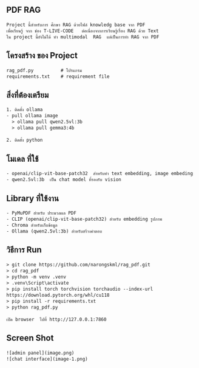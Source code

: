 ## PDF RAG ##

    Project นี้สำหรับการ ศึกษา RAG ด้วยไฟล์ knowledg base จาก PDF
    เพื่อเรียนรู้ จาก ช่อง T-LIVE-CODE   ต่อเนื่องจากการเรียนรู้เรื่อง RAG ด้วย Text
    ใน project นี้ยังไม่ได้ ทำ multimodal  RAG  แต่เป็นการทำ RAG จาก PDF


## โครงสร้าง ของ Project ##

    rag_pdf.py          # โปรแกรม 
    requirements.txt    # requirement file

## สิ่งที่ต้องเตรียม
    1. ติดตั้ง ollama
    - pull ollama image
      > ollama pull qwen2.5vl:3b
      > ollama pull gemma3:4b

    2. ติดตั้ง python

## โมเดล ที่ใช้
    - openai/clip-vit-base-patch32  สำหรับทำ text embedding, image embeding
    - qwen2.5vl:3b  เป็น chat model ที่รองรับ vision

## Library ที่ใช้งาน
    - PyMuPDF สำหรับ ประมวลผล PDF
    - CLIP (openai/clip-vit-base-patch32) สำหรับ embedding รูปภาพ
    - Chroma สำหรับเก็บข้อมูล
    - Ollama (qwen2.5vl:3b) สำหรับสร้างคำตอบ

## วิธีการ Run
    > git clone https://github.com/narongskml/rag_pdf.git
    > cd rag_pdf
    > python -m venv .venv
    > .venv\Script\activate
    > pip install torch torchvision torchaudio --index-url https://download.pytorch.org/whl/cu118
    > pip install -r requirements.txt
    > python rag_pdf.py

    เปิด browser  ไปที่ http://127.0.0.1:7860

## Screen Shot
    ![admin panel](image.png)
    ![chat interface](image-1.png)